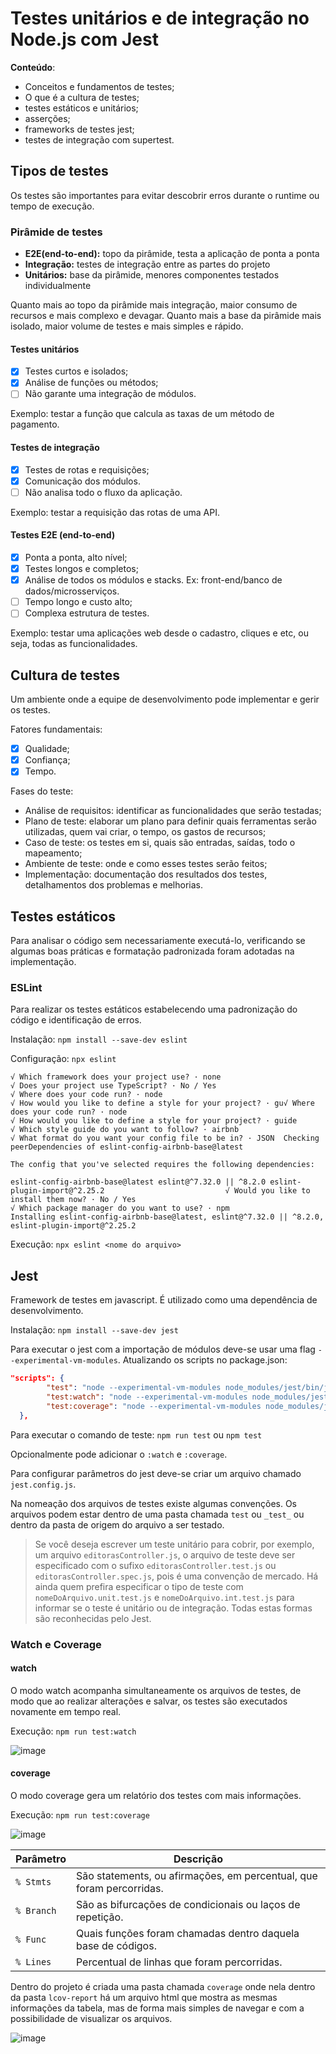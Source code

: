 # Testes unitários e de integração no Node.js com Jest

**Conteúdo**:
- Conceitos e fundamentos de testes;
- O que é a cultura de testes;
- testes estáticos e unitários;
- asserções;
- frameworks de testes jest;
- testes de integração com supertest.

## Tipos de testes

Os testes são importantes para evitar descobrir erros durante o runtime ou tempo de execução.

### Pirâmide de testes

- **E2E(end-to-end):** topo da pirâmide, testa a aplicação de ponta a ponta
- **Integração:** testes de integração entre as partes do projeto
- **Unitários:** base da pirâmide, menores componentes testados individualmente

Quanto mais ao topo da pirâmide mais integração, maior consumo de recursos e mais complexo e devagar.
Quanto mais a base da pirâmide mais isolado, maior volume de testes e mais simples e rápido.

#### Testes unitários

- [X] Testes curtos e isolados;
- [X] Análise de funções ou métodos;
- [ ] Não garante uma integração de módulos.

Exemplo: testar a função que calcula as taxas de um método de pagamento.

#### Testes de integração

- [X] Testes de rotas e requisições;
- [X] Comunicação dos módulos.
- [ ] Não analisa todo o fluxo da aplicação.

Exemplo: testar a requisição das rotas de uma API.

#### Testes E2E (end-to-end)

- [X] Ponta a ponta, alto nível;
- [X] Testes longos e completos;
- [X] Análise de todos os módulos e stacks. Ex: front-end/banco de dados/microsserviços.
- [ ] Tempo longo e custo alto;
- [ ] Complexa estrutura de testes.

Exemplo: testar uma aplicações web desde o cadastro, cliques e etc, ou seja, todas as funcionalidades.

## Cultura de testes

Um ambiente onde a equipe de desenvolvimento pode implementar e gerir os testes.

Fatores fundamentais:
- [X] Qualidade;
- [X] Confiança;
- [X] Tempo.

Fases do teste:
- Análise de requisitos: identificar as funcionalidades que serão testadas;
- Plano de teste: elaborar um plano para definir quais ferramentas serão utilizadas, quem vai criar, o tempo, os gastos de recursos;
- Caso de teste: os testes em si, quais são entradas, saídas, todo o mapeamento;
- Ambiente de teste: onde e como esses testes serão feitos;
- Implementação: documentação dos resultados dos testes, detalhamentos dos problemas e melhorias.

## Testes estáticos

Para analisar o código sem necessariamente executá-lo, verificando se algumas boas práticas e formatação padronizada foram adotadas na implementação.

### ESLint

Para realizar os testes estáticos estabelecendo uma padronização do código e identificação de erros.

Instalação: `npm install --save-dev eslint` 

Configuração: `npx eslint` 

```
√ Which framework does your project use? · none
√ Does your project use TypeScript? · No / Yes
√ Where does your code run? · node
√ How would you like to define a style for your project? · gu√ Where does your code run? · node
√ How would you like to define a style for your project? · guide
√ Which style guide do you want to follow? · airbnb
√ What format do you want your config file to be in? · JSON  Checking peerDependencies of eslint-config-airbnb-base@latest

The config that you've selected requires the following dependencies:

eslint-config-airbnb-base@latest eslint@^7.32.0 || ^8.2.0 eslint-plugin-import@^2.25.2                           √ Would you like to install them now? · No / Yes
√ Which package manager do you want to use? · npm
Installing eslint-config-airbnb-base@latest, eslint@^7.32.0 || ^8.2.0, eslint-plugin-import@^2.25.2
```

Execução: `npx eslint <nome do arquivo>`

## Jest 

Framework de testes em javascript. É utilizado como uma dependência de desenvolvimento.

Instalação: `npm install --save-dev jest`

Para executar o jest com a importação de módulos deve-se usar uma flag `--experimental-vm-modules`. Atualizando os scripts no package.json:

```json
"scripts": {
        "test": "node --experimental-vm-modules node_modules/jest/bin/jest.js",
        "test:watch": "node --experimental-vm-modules node_modules/jest/bin/jest.js --detectOpenHandles --watch",
        "test:coverage": "node --experimental-vm-modules node_modules/jest/bin/jest.js --detectOpenHandles --coverage"
  },
```

Para executar o comando de teste: `npm run test` ou `npm test`

Opcionalmente pode adicionar o `:watch` e `:coverage`.

Para configurar parâmetros do jest deve-se criar um arquivo chamado `jest.config.js`.

Na nomeação dos arquivos de testes existe algumas convenções. Os arquivos podem estar dentro de uma pasta chamada `test` ou `_test_` ou dentro da pasta de origem do arquivo
a ser testado.

>Se você deseja escrever um teste unitário para cobrir, por exemplo, um arquivo `editorasController.js`, o arquivo de teste deve ser especificado com o sufixo  `editorasController.test.js` ou `editorasController.spec.js`, pois é uma convenção de mercado. Há ainda quem prefira especificar o tipo de teste com `nomeDoArquivo.unit.test.js` e `nomeDoArquivo.int.test.js` para informar se o teste é unitário ou de integração. Todas estas formas são reconhecidas pelo Jest.

### Watch e Coverage

#### watch

O modo watch acompanha simultaneamente os arquivos de testes, de modo que ao realizar alterações e salvar, os testes são executados novamente em tempo real. 

Execução: `npm run test:watch`

![image](https://user-images.githubusercontent.com/79461028/221580892-a33585e4-bd28-48b2-a844-234f5ff90262.png)

#### coverage

O modo coverage gera um relatório dos testes com mais informações.

Execução: `npm run test:coverage`

![image](https://user-images.githubusercontent.com/79461028/221581438-1da65d51-a1dc-4c53-8db9-d2ff31725c86.png)

| Parâmetro | Descrição |
   |---|---|
   | `% Stmts` | São statements, ou afirmações, em percentual, que foram percorridas. |
| `% Branch` | São as bifurcações de condicionais ou laços de repetição. |
| `% Func` | Quais funções foram chamadas dentro daquela base de códigos. |
| `% Lines` | Percentual de linhas que foram percorridas. |

Dentro do projeto é criada uma pasta chamada `coverage` onde nela dentro da pasta `lcov-report` há um arquivo html que mostra as mesmas informações da tabela, mas
de forma mais simples de navegar e com a possibilidade de visualizar os arquivos.

![image](https://user-images.githubusercontent.com/79461028/221585506-2e14fcb2-2a45-4ee4-b511-aa3b98c66684.png)

